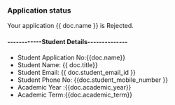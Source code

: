 <h3>Application status</h3>

<p>Your application {{ doc.name }} is Rejected.</p>


<h4>------------Student Details--------------</h4>

<ul>
<li>Student Application No:{{doc.name}}
<li>Student Name: {{ doc.title}}
<li>Student Email: {{ doc.student_email_id }}
<li>Student Phone No: {{doc.student_mobile_number }}
<li>Academic Year :{{doc.academic_year}}
<li>Academic Term:{{doc.academic_term}}
</ul>